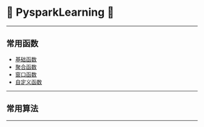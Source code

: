 # :rocket: PysparkLearning :facepunch:
---
## 常用函数
- [基础函数][1]
- [聚合函数][2]
- [窗口函数][3]
- [自定义函数][4]
---
## 常用算法
















---
[1]: https://github.com/Jie-Yuan/3_SpecialModule/blob/master/5_Spark-Hive_UDFs/CommonFunction.md
[2]: http://blog.csdn.net/skywalker_only/article/details/38823387
[3]: https://github.com/Jie-Yuan/3_SpecialModule/blob/master/5_Spark-Hive_UDFs/WindowFunctions.md
[4]: https://github.com/Jie-Yuan/3_SpecialModule/tree/master/5_Spark-Hive_UDFs
